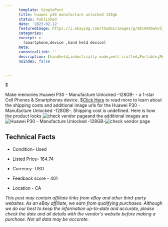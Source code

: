 ```yaml
---
      template: SinglePost
      title: huawei p30 manufacture unlocked 128gb 
      status: Published
      date: '2023-02-12'
      featuredImage: https://i.ebayimg.com/thumbs/images/g/S0cAAOSwkv5jiBv1/s-l225.jpg
      categories: 
      excerpt: >-
        [smartphone,device ,hand held device]
      meta:
      canonicalLink: ''
      description: [handheld,industrially made,well crafted,Portable,Mobile,Compact,Convenient,Lightweight,Maneuverable,Man-portable,Miniature,Carriable,Hand-held,Light,Holdable,Transportable,Mobile device,Pocket-sized,On-the-go,Wireless,Cordless,Compact size,Convenient size, smartphone,device ,hand held device]
      noindex: false
      
        
---
```

$

Make memories Huawei P30 - Manufacture Unlocked -128GB- - a 1-star Cell Phones & Smartphones device.
$[Click Here](https://www.ebay.com/itm/175606795272?hash=item28e2fb0c08%3Ag%3AS0cAAOSwkv5jiBv1&amdata=enc%3AAQAHAAAA4Loee9IBYGzrgMqeIueVNqOfEMyHBUuJvv5Gf8d7W5hhtRC%2FN5DGoWseWWeZ9CNNANdzDHu6tzCrBS2gjhcubcxH7n3WFciZIyfzDs3vdfGTI6hDxe92AL5hPHT1XrtSo9MbwyA4WkoZ6CeufnjMiQSODqEMmf55RRdCjHSGon7Pc7Ge5hz0nL8BOG8vzuxb7%2BQkqFRHLUg6sLezZVNaxLPCN6zvV8Ty2wEt0ax9xNu15VoMyMMSOEbgaYOmXHhdwhjmEfxWVJsR6H2UyR%2FGsfkQ5p8eXKGKiox1g8XEJB2w&mkevt=1&mkcid=1&mkrid=711-53200-19255-0&campid=%253CePNCampaignId%253E&customid=%253CreferenceId%253E&toolid=10049) to read more to learn about the shipping costs and additional image urls for the Huawei P30 - Manufacture Unlocked -128GB-. Shipping cost is undefined. Here is how the product looks ![check vendor page](https://i.ebayimg.com/thumbs/images/g/S0cAAOSwkv5jiBv1/s-l225.jpg)and the additional images are![Huawei P30 - Manufacture Unlocked -128GB-](https://i.ebayimg.com/images/g/S0cAAOSwkv5jiBv1/s-l1200.jpg)![check vendor page](https://origin-galleryplus.ebayimg.com/ws/web/175606795272_2_0_1/225x225.jpg)



 ## Technical Facts 



     
      

 - Condition- Used 


      

 - Listed Price- 164.74 


      

 - Currency- USD 


      

 - Feedback score - 401 


      

 - Location - CA 


      
      

 *_This post may contain affiliate links from eBay and other third-party websites. As an eBay affiliate, we earn from qualifying purchases. Although we do our best to keep the information up-to-date and accurate, please check the date and all details with the vendor's website before making a purchase. Not all data may be accurate._*






